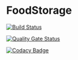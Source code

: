 # FoodStorage

[![Build Status](https://travis-ci.org/zanuccod/FoodStorage.svg?branch=master)](https://travis-ci.org/zanuccod/FoodStorage)

[![Quality Gate Status](https://sonarcloud.io/api/project_badges/measure?project=zanuccod_FoodStorage&metric=alert_status)](https://sonarcloud.io/dashboard?id=zanuccod_FoodStorage)

[![Codacy Badge](https://api.codacy.com/project/badge/Grade/d264ff763c7f46db9ca7e95a75f6a51c)](https://www.codacy.com/manual/zanuccod/FoodStorage?utm_source=github.com&amp;utm_medium=referral&amp;utm_content=zanuccod/FoodStorage&amp;utm_campaign=Badge_Grade)
